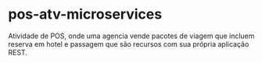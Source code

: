 # pos-atv-microservices
Atividade de POS, onde uma agencia vende pacotes de viagem que incluem reserva em hotel e passagem que são recursos com sua própria aplicação REST.
